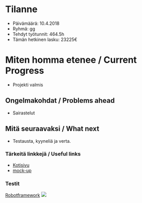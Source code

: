 # Tilanne

* Päivämäärä: 10.4.2018
* Ryhmä: gg
* Tehdyt työtunnit: 464.5h
* Tämän hetkinen lasku: 23225€ 


# Miten homma etenee / Current Progress

* Projekti valmis

## Ongelmakohdat / Problems ahead 

* Sairastelut

## Mitä seuraavaksi / What next

* Testausta, kyyneliä ja verta.

### Tärkeitä linkkejä / Useful links 

* [Kotisivu](http://prjteam-g.pages.labranet.jamk.fi/gg/)
* [mock-up](https://ninjamock.com/s/RHBQWRx)


### Testit

[Robotframework](https://gitlab.labranet.jamk.fi/PRJTEAM-G/gg/tree/master/Tests)
![](https://gitlab.labranet.jamk.fi/PRJTEAM-G/gg/blob/master/TestReport/TestlinkChart.JPG)
